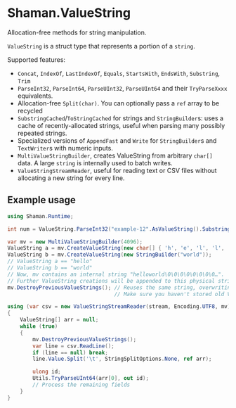 # Shaman.ValueString
Allocation-free methods for string manipulation.

`ValueString` is a struct type that represents a portion of a `string`.

Supported features:
* `Concat`, `IndexOf`, `LastIndexOf`, `Equals`, `StartsWith`, `EndsWith`, `Substring`, `Trim`
* `ParseInt32`, `ParseInt64`, `ParseUInt32`, `ParseUInt64` and their `TryParseXxxx` equivalents.
* Allocation-free `Split(char)`. You can optionally pass a `ref` array to be recycled
* `SubstringCached`/`ToStringCached` for strings and `StringBuilder`s: uses a cache of recently-allocated strings, useful when parsing many possibly repeated strings.
* Specialized versions of `AppendFast` and `Write` for `StringBuilder`s and `TextWriter`s with numeric inputs.
* `MultiValueStringBuilder`, creates ValueString from arbitrary `char[]` data. A large `string` is internally used to batch writes.
* `ValueStringStreamReader`, useful for reading text or CSV files without allocating a new string for every line.

## Example usage
```csharp
using Shaman.Runtime;

int num = ValueString.ParseInt32("example-12".AsValueString().Substring(8)) // No allocations

var mv = new MultiValueStringBuilder(4096);
ValueString a = mv.CreateValueString(new char[] { 'h', 'e', 'l', 'l', 'o'});
ValueString b = mv.CreateValueString(new StringBuilder("world"));
// ValueString a == "hello"
// ValueString b == "world"
// Now, mv contains an internal string "helloworld\0\0\0\0\0\0\0\0…".
// Further ValueString creations will be appended to this physical string (using unsafe code).
mv.DestroyPreviousValueStrings(); // Reuses the same string, overwriting old values.
                                  // Make sure you haven't stored old ValueStrings.

using (var csv = new ValueStringStreamReader(stream, Encoding.UTF8, mv))
{
    ValueString[] arr = null;
    while (true)
    {
        mv.DestroyPreviousValueStrings();
        var line = csv.ReadLine();
        if (line == null) break;
        line.Value.Split('\t', StringSplitOptions.None, ref arr);

        ulong id;
        Utils.TryParseUInt64(arr[0], out id);
        // Process the remaining fields
    }
}
```


